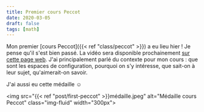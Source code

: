 ```yaml
---
title: Premier cours Peccot
date: 2020-03-05
draft: false
tags: [math]
---
```


Mon premier [cours Peccot]({{< ref "class/peccot" >}}) a eu lieu hier !
Je pense qu'il s'est bien passé.
La vidéo sera disponible prochainement [sur cette page web](https://www.college-de-france.fr/site/cours-peccot/guestlecturer-2020-03-04-11h00.htm).
J'ai principalement parlé du contexte pour mon cours : que sont les espaces de configuration, pourquoi on s'y intéresse, que sait-on à leur sujet, qu'aimerait-on savoir.

J'ai aussi eu cette médaille ☺

<img src="{{< ref "post/first-peccot" >}}médaille.jpeg" alt="Médaille cours Peccot" class="img-fluid" width="300px">
